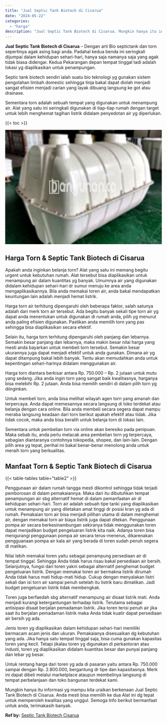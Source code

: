 ```yaml
---
title: "Jual Septic Tank Biotech di Cisarua"
date: "2024-05-22"
categories: 
  - "harga"
description: "Jual Septic Tank Biotech di Cisarua. Mungkin hanya itu informasi yg mampu kita uraikan berkenaan Jual Septic Tank Biotech di Cisarua. Anda mesti bisa memilih..."
---
```


**Jual Septic Tank Biotech di Cisarua** – Dengan arti Bio septictank dan torn sepertinya agak asing bagi anda. Padahal kedua benda ini seringkali dijumpai dalam kehidupan sehari-hari, hanya saja namanya saja yang agak tidak biasa didengar. Kedua Pekarangan depan tempat tinggal tadi adalah lokasi yg diaplikasikan untuk penampungan.

Septic tank biotech sendiri ialah suatu bio teknologi yg gunakan sistem pengolahan limbah domestic sehingga tinja bakal dapat diolah menjadi sangat efisien menjadi carian yang layak dibuang langsung ke got atau drainase.

Sementara torn adalah sebuah tempat yang digunakan untuk menampung air. Alat yang satu ini seringkali digunakan di tiap-tiap rumah dengan target untuk lebih menghemat tagihan listrik didalam penyedotan air yg diperlukan.

{{< toc >}}

![Jual Septic Tank Biotech di Cisarua](/images/jual-bio-septictank-26.png)

## Harga Torn & Septic Tank Biotech di Cisarua

Apakah anda inginkan belanja torn? Alat yang satu ini memang begitu urgent untuk kebutuhan rumah. Alat tersebut bisa diaplikasikan untuk menampung air dalam kuantitas yg banyak. Umumnya air yang digunakan didalam kehidupan sehari-hari dr sumur menuju ke area anda mengaplikasikannya. Bila anda memakai toren air, anda bakal mendapatkan keuntungan lain adalah menjadi hemat listrik.

Harga torn air terhitung dipengaruhi oleh beberapa faktor, salah satunya adalah dari merk torn air tersebut. Ada begitu banyak sekali tipe torn air yg dapat anda menentukan untuk digunakan di rumah anda, pilih yg menurut anda paling efisien digunakan. Pastikan anda memilih torn yang pas sehingga bisa diaplikasikan secara efektif.

Selain itu, harga torn terhitung dipengaruhi oleh panjang dan lebarnya. Semakin besar panjang dan lebarnya, maka makin besar nilai harga yang mesti anda bayarkan untuk membeli torn tersebut. Semakin besar ukurannya juga dapat menjadi efektif untuk anda gunakan. Dimana air yg dapat ditampung bakal lebih banyak. Tentu akan memudahkan anda untuk kepentingan sehari-harinya didalam menggunakan air.

Harga torn diantara berkisar antara Rp. 750.000 – Rp. 2 jutaan untuk mutu yang sedang. Jika anda ingin torn yang sangat baik kwalitasnya, harganya bisa melebihi Rp. 2 jutaan. Anda bisa memilih sendiri di dalam pilih torn yg diinginkan.

Untuk membeli torn, anda bisa melihat wilayah agen torn yang amanah dan terpercaya. Anda dapat memesannya secara langsung di toko terdekat atau belanja dengan cara online. Bila anda membeli secara segera dapat mampu meraba langsung keadaan dari torn berikut apakah efektif atau tidak. Jika tidak cocok, maka anda bisa beralih untuk belanja torn di lokasi lain.

Sementara untuk pembelian torn via online akan beresiko pada penipuan. Maka sebab itu, anda perlu melacak area pembelian torn yg terpercaya, sebagian diantaranya contohnya tokopedia, shopee, dan lain-lain. Dengan pilih area yg tepat, perihal ini bakal benar-benar menolong anda untuk meraih torn yang berkualitas.

## Manfaat Torn & Septic Tank Biotech di Cisarua

{{< table-tables table="table2" >}}

Penggunaan air dalam rumah tangga mesti dikontrol sehingga tidak terjadi pemborosan di dalam pemakaiannya. Maka dari itu dibutuhkan tempat penampungan air sbg alternatif hemat di dalam pemanfaatan air di kehidupan sehari-hari. Torn air adalah sebuah tipe tanki yang diaplikasikan untuk menampung air yang diletakan amat tinggi dr posisi kran yg ada di rumah. Pemakaian torn air bisa menjadi pilihan utama di dalam menghemat air, dengan memakai torn air biaya listrik juga dapat ditekan. Penggunaan pompa air secara berkesinambungan sekiranya tidak menggunakan toren dapat menjadikan budget pengeluaran listrik kita naik. Adanya toren bisa mengurangi penggunaan pompa air secara terus-menerus, dikarenakan pengguanaan pompa air kala air yang berada di toren sudah penuh segera di matikan.

Nilai lebih memakai toren yaitu sebagai penampung persediaan air di tempat tinggal. Sehingga Anda tidak harus risau bakal persediaan air bersih. Selanjutnya, fungsi dari toren yakni sebagai alternatif penghemat budget pengeluaran listrik. Dengan memakai toren air bermakna listrik dirumah Anda tidak harus mati hidup-mati hidup. Cukup dengan menyalakan listri sekali dan isi torn air sampai penuh setelah itu listrik baru dimatikan. Jadi budget pengeluaran listrik tidak membengkak.

Toren juga berfaedah sbg alternatif menampung air disaat listrik mati. Anda menjadi kurangi ketergantungan terhadap listrik. Terutama sebagai antisipasi disaat berjalan pemadaman listrik. Jika toren terisi penuh air jika saat itu berjalan pemadaman listrik maka Anda tidak kuatir dapat persediaan air bersih yg ada.

Jenis toren yg diaplikasikan dalam kehidupan sehari-hari memiliki bermacam acam jenis dan ukuran. Pemakaianya disesuaikan dg kebutuhan yang ada. Jika hanya satu tempat tinggal saja, bisa cuma gunakan kapasitas toren yang kecil. Tetapi jikalau toren yg digunakan di perkantoran atau industi, toren yg diaplikasikan didalam kuantitas besar dan punyai panjang dan lebar yg besar.

Untuk rentang harga dari toren yg ada di pasaran yaitu antara Rp. 750.000 sampai dengan Rp. 2.800.000, bergantung dr tipe dan kapasitasnya. Merk ini dapat dibeli melalui marketplace ataupun membelinya langsung di tempat perbelanjaan dan toko bangunan terdekat kami.

Mungkin hanya itu informasi yg mampu kita uraikan berkenaan Jual Septic Tank Biotech di Cisarua. Anda mesti bisa memilih ke dua Alat ini dg tepat untuk memperoleh kwalitas yang unggul. Semoga Info berikut bermanfaat untuk anda, terimakasih banyak.

**Ref by:** [Septic Tank Biotech Cisarua](https://id.wikipedia.org/wiki/Septic)
